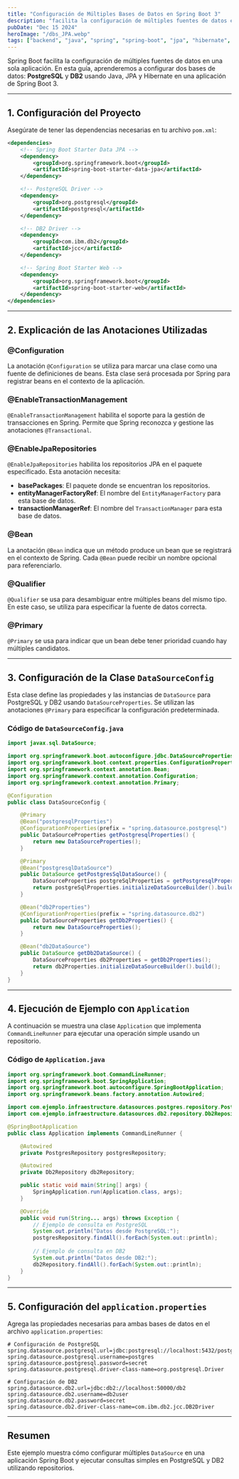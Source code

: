 ```yaml
---
title: "Configuración de Múltiples Bases de Datos en Spring Boot 3"
description: "facilita la configuración de múltiples fuentes de datos en una sola aplicación."
pubDate: "Dec 15 2024"
heroImage: "/dbs_JPA.webp"
tags: ["backend", "java", "spring", "spring-boot", "jpa", "hibernate", "postgres", "db2"]
---
```



Spring Boot facilita la configuración de múltiples fuentes de datos en una sola aplicación. En esta guía, aprenderemos a configurar dos bases de datos: **PostgreSQL** y **DB2** usando Java, JPA y Hibernate en una aplicación de Spring Boot 3.

---

## 1. Configuración del Proyecto

Asegúrate de tener las dependencias necesarias en tu archivo `pom.xml`:

```xml
<dependencies>
    <!-- Spring Boot Starter Data JPA -->
    <dependency>
        <groupId>org.springframework.boot</groupId>
        <artifactId>spring-boot-starter-data-jpa</artifactId>
    </dependency>

    <!-- PostgreSQL Driver -->
    <dependency>
        <groupId>org.postgresql</groupId>
        <artifactId>postgresql</artifactId>
    </dependency>

    <!-- DB2 Driver -->
    <dependency>
        <groupId>com.ibm.db2</groupId>
        <artifactId>jcc</artifactId>
    </dependency>

    <!-- Spring Boot Starter Web -->
    <dependency>
        <groupId>org.springframework.boot</groupId>
        <artifactId>spring-boot-starter-web</artifactId>
    </dependency>
</dependencies>
```

---

## 2. Explicación de las Anotaciones Utilizadas

### @Configuration

La anotación `@Configuration` se utiliza para marcar una clase como una fuente de definiciones de beans. Esta clase será procesada por Spring para registrar beans en el contexto de la aplicación.

### @EnableTransactionManagement

`@EnableTransactionManagement` habilita el soporte para la gestión de transacciones en Spring. Permite que Spring reconozca y gestione las anotaciones `@Transactional`.

### @EnableJpaRepositories

`@EnableJpaRepositories` habilita los repositorios JPA en el paquete especificado. Esta anotación necesita:

- **basePackages**: El paquete donde se encuentran los repositorios.
- **entityManagerFactoryRef**: El nombre del `EntityManagerFactory` para esta base de datos.
- **transactionManagerRef**: El nombre del `TransactionManager` para esta base de datos.

### @Bean

La anotación `@Bean` indica que un método produce un bean que se registrará en el contexto de Spring. Cada `@Bean` puede recibir un nombre opcional para referenciarlo.

### @Qualifier

`@Qualifier` se usa para desambiguar entre múltiples beans del mismo tipo. En este caso, se utiliza para especificar la fuente de datos correcta.

### @Primary

`@Primary` se usa para indicar que un bean debe tener prioridad cuando hay múltiples candidatos.

---

## 3. Configuración de la Clase `DataSourceConfig`

Esta clase define las propiedades y las instancias de `DataSource` para PostgreSQL y DB2 usando `DataSourceProperties`. Se utilizan las anotaciones `@Primary` para especificar la configuración predeterminada.

### Código de `DataSourceConfig.java`

```java
import javax.sql.DataSource;

import org.springframework.boot.autoconfigure.jdbc.DataSourceProperties;
import org.springframework.boot.context.properties.ConfigurationProperties;
import org.springframework.context.annotation.Bean;
import org.springframework.context.annotation.Configuration;
import org.springframework.context.annotation.Primary;

@Configuration
public class DataSourceConfig {

    @Primary
    @Bean("postgresqlProperties")
    @ConfigurationProperties(prefix = "spring.datasource.postgresql")
    public DataSourceProperties getPostgresqlProperties() {
        return new DataSourceProperties();
    }

    @Primary
    @Bean("postgresqlDataSource")
    public DataSource getPostgresSqlDataSource() {
        DataSourceProperties postgreSqlProperties = getPostgresqlProperties();
        return postgreSqlProperties.initializeDataSourceBuilder().build();
    }

    @Bean("db2Properties")
    @ConfigurationProperties(prefix = "spring.datasource.db2")
    public DataSourceProperties getDb2Properties() {
        return new DataSourceProperties();
    }

    @Bean("db2DataSource")
    public DataSource getDb2DataSource() {
        DataSourceProperties db2Properties = getDb2Properties();
        return db2Properties.initializeDataSourceBuilder().build();
    }
}
```

---

## 4. Ejecución de Ejemplo con `Application`

A continuación se muestra una clase `Application` que implementa `CommandLineRunner` para ejecutar una operación simple usando un repositorio.

### Código de `Application.java`

```java
import org.springframework.boot.CommandLineRunner;
import org.springframework.boot.SpringApplication;
import org.springframework.boot.autoconfigure.SpringBootApplication;
import org.springframework.beans.factory.annotation.Autowired;

import com.ejemplo.infraestructure.datasources.postgres.repository.PostgresRepository;
import com.ejemplo.infraestructure.datasources.db2.repository.Db2Repository;

@SpringBootApplication
public class Application implements CommandLineRunner {

    @Autowired
    private PostgresRepository postgresRepository;

    @Autowired
    private Db2Repository db2Repository;

    public static void main(String[] args) {
        SpringApplication.run(Application.class, args);
    }

    @Override
    public void run(String... args) throws Exception {
        // Ejemplo de consulta en PostgreSQL
        System.out.println("Datos desde PostgreSQL:");
        postgresRepository.findAll().forEach(System.out::println);
        
        // Ejemplo de consulta en DB2
        System.out.println("Datos desde DB2:");
        db2Repository.findAll().forEach(System.out::println);
    }
}
```

---

## 5. Configuración del `application.properties`

Agrega las propiedades necesarias para ambas bases de datos en el archivo `application.properties`:

```properties
# Configuración de PostgreSQL
spring.datasource.postgresql.url=jdbc:postgresql://localhost:5432/postgres
spring.datasource.postgresql.username=postgres
spring.datasource.postgresql.password=secret
spring.datasource.postgresql.driver-class-name=org.postgresql.Driver

# Configuración de DB2
spring.datasource.db2.url=jdbc:db2://localhost:50000/db2
spring.datasource.db2.username=db2user
spring.datasource.db2.password=secret
spring.datasource.db2.driver-class-name=com.ibm.db2.jcc.DB2Driver
```

---

## Resumen

Este ejemplo muestra cómo configurar múltiples `DataSource` en una aplicación Spring Boot y ejecutar consultas simples en PostgreSQL y DB2 utilizando repositorios.
